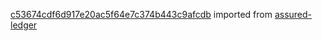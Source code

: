 [c53674cdf6d917e20ac5f64e7c374b443c9afcdb](https://github.com/insolar/assured-ledger/commit/c53674cdf6d917e20ac5f64e7c374b443c9afcdb) imported from [assured-ledger](https://github.com/insolar/assured-ledger)
